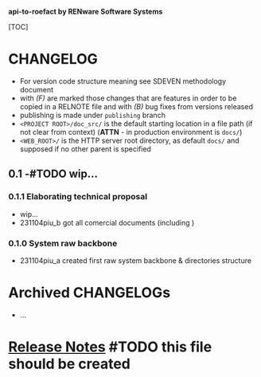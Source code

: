 **api-to-roefact by RENware Software Systems**

[TOC]


# CHANGELOG

- For version code structure meaning see SDEVEN methodology document
- with _(F)_ are marked those changes that are features in order to be copied in a RELNOTE file and with _(B)_ bug fixes from versions released
- publishing is made under `publishing` branch
- `<PROJECT ROOT>/doc_src/` is the default starting location in a file path (if not clear from context) (**ATTN** - in production environment is `docs/`)
- `<WEB_ROOT>/` is the HTTP server root directory, as default `docs/` and supposed if no other parent is specified



## 0.1 -#TODO wip...



### 0.1.1 Elaborating technical proposal

* wip...
* 231104piu_b got all comercial documents (including )




### 0.1.0 System raw backbone

* 231104piu_a created first raw system backbone & directories structure




# Archived CHANGELOGs

* ...


# [Release Notes](RELNOTE.md) #TODO this file should be created



